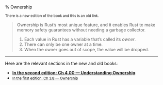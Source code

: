 % Ownership

<small>There is a new edition of the book and this is an old link.</small>

> Ownership is Rust’s most unique feature, and it enables Rust to make memory safety guarantees without needing a garbage collector.
>
> 1. Each value in Rust has a variable that’s called its _owner_.
> 2. There can only be one owner at a time.
> 3. When the owner goes out of scope, the value will be dropped.

---

Here are the relevant sections in the new and old books:

* **[In the second edition: Ch 4.00 — Understanding Ownership][2]**
* <small>[In the first edition: Ch 3.8 — Ownership][1]</small>


[1]: first-edition/ownership.html
[2]: second-edition/ch04-00-understanding-ownership.html

